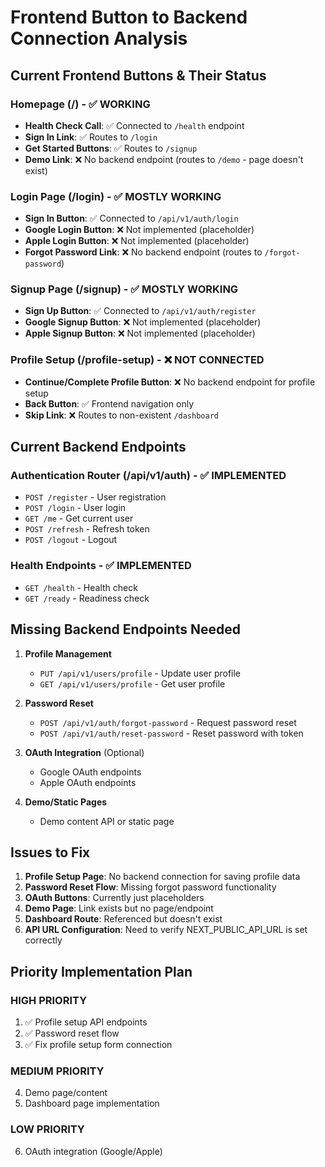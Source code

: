 # Frontend Button to Backend Connection Analysis

## Current Frontend Buttons & Their Status

### Homepage (/) - ✅ WORKING
- **Health Check Call**: ✅ Connected to `/health` endpoint
- **Sign In Link**: ✅ Routes to `/login` 
- **Get Started Buttons**: ✅ Routes to `/signup`
- **Demo Link**: ❌ No backend endpoint (routes to `/demo` - page doesn't exist)

### Login Page (/login) - ✅ MOSTLY WORKING
- **Sign In Button**: ✅ Connected to `/api/v1/auth/login` 
- **Google Login Button**: ❌ Not implemented (placeholder)
- **Apple Login Button**: ❌ Not implemented (placeholder)
- **Forgot Password Link**: ❌ No backend endpoint (routes to `/forgot-password`)

### Signup Page (/signup) - ✅ MOSTLY WORKING  
- **Sign Up Button**: ✅ Connected to `/api/v1/auth/register`
- **Google Signup Button**: ❌ Not implemented (placeholder)
- **Apple Signup Button**: ❌ Not implemented (placeholder)

### Profile Setup (/profile-setup) - ❌ NOT CONNECTED
- **Continue/Complete Profile Button**: ❌ No backend endpoint for profile setup
- **Back Button**: ✅ Frontend navigation only
- **Skip Link**: ❌ Routes to non-existent `/dashboard`

## Current Backend Endpoints

### Authentication Router (/api/v1/auth) - ✅ IMPLEMENTED
- `POST /register` - User registration
- `POST /login` - User login  
- `GET /me` - Get current user
- `POST /refresh` - Refresh token
- `POST /logout` - Logout

### Health Endpoints - ✅ IMPLEMENTED
- `GET /health` - Health check
- `GET /ready` - Readiness check

## Missing Backend Endpoints Needed

1. **Profile Management**
   - `PUT /api/v1/users/profile` - Update user profile
   - `GET /api/v1/users/profile` - Get user profile

2. **Password Reset**
   - `POST /api/v1/auth/forgot-password` - Request password reset
   - `POST /api/v1/auth/reset-password` - Reset password with token

3. **OAuth Integration** (Optional)
   - Google OAuth endpoints
   - Apple OAuth endpoints

4. **Demo/Static Pages**
   - Demo content API or static page

## Issues to Fix

1. **Profile Setup Page**: No backend connection for saving profile data
2. **Password Reset Flow**: Missing forgot password functionality  
3. **OAuth Buttons**: Currently just placeholders
4. **Demo Page**: Link exists but no page/endpoint
5. **Dashboard Route**: Referenced but doesn't exist
6. **API URL Configuration**: Need to verify NEXT_PUBLIC_API_URL is set correctly

## Priority Implementation Plan

### HIGH PRIORITY
1. ✅ Profile setup API endpoints
2. ✅ Password reset flow
3. ✅ Fix profile setup form connection

### MEDIUM PRIORITY  
4. Demo page/content
5. Dashboard page implementation

### LOW PRIORITY
6. OAuth integration (Google/Apple)

